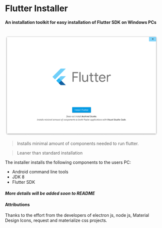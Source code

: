 # Flutter Installer
#### An installation toolkit for easy installation of Flutter SDK on Windows PCs
\
![screenshot](/screenshots/screen-1.png)

> Installs minimal amount of components needed to run flutter.

> Leaner than standard installation

The installer installs the following components to the users PC:
* Android command line tools
* JDK 8
* Flutter SDK 

#### _More details will be added soon to README_

#### Attributions
Thanks to the effort from the developers of electron js, node js, Material Design Icons, request and materialize css projects.
